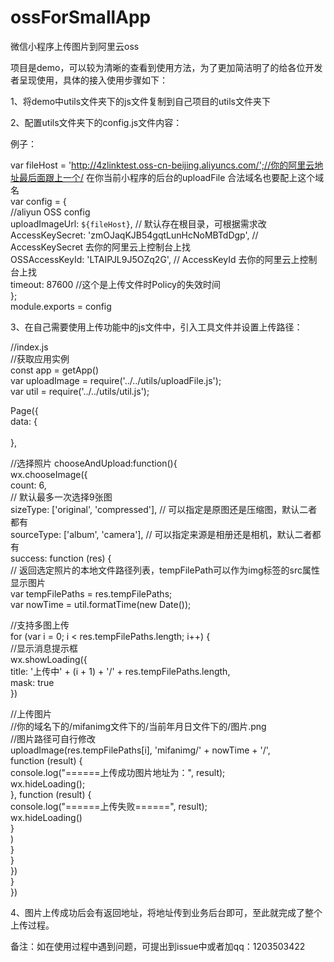 # ossForSmallApp
微信小程序上传图片到阿里云oss<br/>

项目是demo，可以较为清晰的查看到使用方法，为了更加简洁明了的给各位开发者呈现使用，具体的接入使用步骤如下：<br/>

1、将demo中utils文件夹下的js文件复制到自己项目的utils文件夹下<br/>

2、配置utils文件夹下的config.js文件内容：<br/>

例子：<br/>

var fileHost = 'http://4zlinktest.oss-cn-beijing.aliyuncs.com/';//你的阿里云地址最后面跟上一个/   在你当前小程序的后台的uploadFile 合法域名也要配上这个域名<br/>
var config = {<br/>
//aliyun OSS config<br/>
uploadImageUrl: `${fileHost}`, // 默认存在根目录，可根据需求改<br/>
AccessKeySecret: 'zmOJaqKJB54gqtLunHcNoMBTdDgp',        // AccessKeySecret 去你的阿里云上控制台上找<br/>
OSSAccessKeyId: 'LTAIPJL9J5OZq2G',         // AccessKeyId 去你的阿里云上控制台上找<br/>
timeout: 87600 //这个是上传文件时Policy的失效时间<br/>
};<br/>
module.exports = config<br/>

3、在自己需要使用上传功能中的js文件中，引入工具文件并设置上传路径：<br/>

//index.js<br/>
//获取应用实例<br/>
const app = getApp()<br/>
var uploadImage = require('../../utils/uploadFile.js');<br/>
var util = require('../../utils/util.js');<br/>

Page({<br/>
data: {<br/>
<br/>
},<br/>

//选择照片
chooseAndUpload:function(){<br/>
wx.chooseImage({<br/>
count: 6, <br/>
// 默认最多一次选择9张图<br/>
sizeType: ['original', 'compressed'], // 可以指定是原图还是压缩图，默认二者都有<br/>
sourceType: ['album', 'camera'], // 可以指定来源是相册还是相机，默认二者都有<br/>
success: function (res) {<br/>
// 返回选定照片的本地文件路径列表，tempFilePath可以作为img标签的src属性显示图片<br/>
var tempFilePaths = res.tempFilePaths;<br/>
var nowTime = util.formatTime(new Date());<br/>

//支持多图上传<br/>
for (var i = 0; i < res.tempFilePaths.length; i++) {<br/>
//显示消息提示框<br/>
wx.showLoading({<br/>
title: '上传中' + (i + 1) + '/' + res.tempFilePaths.length,<br/>
mask: true<br/>
})<br/>

//上传图片<br/>
//你的域名下的/mifanimg文件下的/当前年月日文件下的/图片.png<br/>
//图片路径可自行修改<br/>
uploadImage(res.tempFilePaths[i], 'mifanimg/' + nowTime + '/',<br/>
function (result) {<br/>
console.log("======上传成功图片地址为：", result);<br/>
wx.hideLoading();<br/>
}, function (result) {<br/>
console.log("======上传失败======", result);<br/>
wx.hideLoading()<br/>
}<br/>
)<br/>
}<br/>
}<br/>
})<br/>
}<br/>
})<br/>

4、图片上传成功后会有返回地址，将地址传到业务后台即可，至此就完成了整个上传过程。<br/>

备注：如在使用过程中遇到问题，可提出到issue中或者加qq：1203503422<br/>






